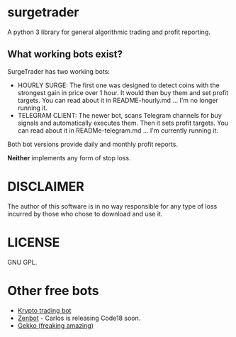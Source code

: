 # surgetrader
A python 3 library for general algorithmic trading and profit reporting.

## What working bots exist?

SurgeTrader has two working bots:

* HOURLY SURGE: The first one was designed to detect coins with the strongest gain in price over 1 hour. It would then buy them and set profit targets. You can read about it in README-hourly.md  ... I'm no longer running it.
* TELEGRAM CLIENT: The newer bot, scans Telegram channels for buy signals and automatically executes them. Then it sets profit targets. You can read about it in READMe-telegram.md ... I'm currently running it.

Both bot versions provide daily and monthly profit reports.

**Neither** implements any form of stop loss.

# DISCLAIMER

The author of this software is in no way responsible for any type of loss incurred
by those who chose to download and use it.

# LICENSE

GNU GPL.

# Other free bots

* [Krypto trading bot](https://github.com/ctubio/Krypto-trading-bot)
* [Zenbot](https://jaynagpaul.com/algorithmic-crypto-trading) - Carlos is releasing Code18 soon.
* [Gekko (freaking amazing)](https://gekko.wizb.it/)
